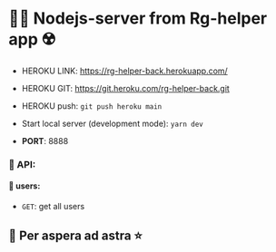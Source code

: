 # 👨‍⚕️ Nodejs-server from Rg-helper app ☢️

* HEROKU LINK: https://rg-helper-back.herokuapp.com/
* HEROKU GIT: https://git.heroku.com/rg-helper-back.git
* HEROKU push: `git push heroku main`

* Start local server (development mode): `yarn dev`
* **PORT**: 8888

### 🔗 API:

#### 👥 users:  
* `GET`: get all users

## 🌠 Per aspera ad astra ⭐ 



